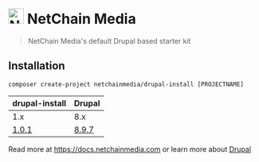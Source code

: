 # <img src="https://netchainmedia.com/themes/custom/ncm/logo.svg" alt="NetChain Media Logo" height="31"> NetChain Media #
> NetChain Media's default Drupal based starter kit

## Installation ##
`composer create-project netchainmedia/drupal-install [PROJECTNAME]`

drupal-install | Drupal
--- | ---
1.x  | 8.x
[1.0.1](https://packagist.org/packages/netchainmedia/drupal-install#1.0.1) | [8.9.7](https://www.drupal.org/project/drupal/releases/8.9.7)

Read more at https://docs.netchainmedia.com or learn more about [Drupal](https://www.drupal.org/documentation)
